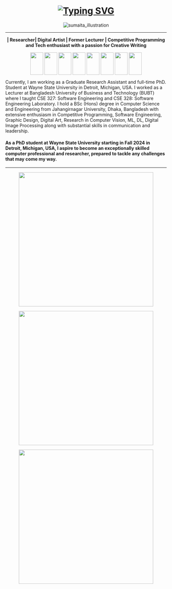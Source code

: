 <h1 align="center"><a href="https://git.io/typing-svg"><img src="https://readme-typing-svg.demolab.com?font=Fira+Code&weight=680&size=25&duration=3500&pause=500&color=A225F7&width=600&height=45&lines=Hey+there!+This+is+Sumaita+%F0%9F%8C%BB;I'm+embracing+the+journey+ahead+of+me+%F0%9F%9A%B6%E2%80%8D%E2%99%80%EF%B8%8F;There's+plenty+to+learn+%F0%9F%92%8E" alt="Typing SVG" /></a></b></h1>
<p align="center"> <img src="https://github.com/SumaitaB/SumaitaB/assets/51522304/703b73b2-f4dc-413e-9a0a-e6b65efa35a5" alt="sumaita_illustration" /> </p>


<hr>

<p align="center"><b>| Researcher| Digital Artist | Former Lecturer | Competitive Programming and Tech enthusiast with a passion for Creative Writing </b></p>


<p align="center">
<a href="https://scholar.google.com/citations?user=h2VwEOgAAAAJ&hl=en" target="blank"><img align="center" src="https://upload.wikimedia.org/wikipedia/commons/c/c7/Google_Scholar_logo.svg" height="70" width="40" /></a>    
<a href="https://orcid.org/0000-0002-8595-5361" target="blank"><img align="center" src="https://upload.wikimedia.org/wikipedia/commons/0/06/ORCID_iD.svg" height="70" width="40" /></a>
<a href="https://www.researchgate.net/profile/Sumaita-Binte-Shorif" target="blank"><img align="center" src="https://upload.wikimedia.org/wikipedia/commons/5/5e/ResearchGate_icon_SVG.svg" height="70" width="40" /></a> 
<a href="https://independent.academia.edu/SumaitaBinteShorif" target="blank"><img align="center" src="https://a.academia-assets.com/images/academia-logo-2021.svg" height="70" width="40" /></a>
<a href="https://medium.com/@sumaita.bs" target="blank"><img align="center" src="https://cdn.jsdelivr.net/npm/simple-icons@3.0.1/icons/medium.svg"  height="70" width="40" /></a>    
<a href="https://www.instagram.com/keep_yourmouthshut/" target="blank"><img align="center" src="https://upload.wikimedia.org/wikipedia/commons/2/21/Instagram_Glyph_Gradient_RGB_logo.svg"  height="70" width="40" /></a>  
  <a href="https://www.linkedin.com/in/sumaita-binte-shorif-25a6371ab/" target="blank"><img align="center" src="https://upload.wikimedia.org/wikipedia/commons/f/f8/LinkedIn_icon_circle.svg" height="70" width="40" /></a> 
<a href="https://www.facebook.com/sumaita.binteshorif.7" target="blank"><img align="center" src="https://upload.wikimedia.org/wikipedia/commons/5/51/Facebook_f_logo_%282019%29.svg" height="70" width="40" /></a>  


Currently, I am working as a Graduate Research Assistant and full-time PhD. Student at Wayne State University in Detroit, Michigan, USA. I worked as a Lecturer at Bangladesh University of Business and Technology (BUBT) where I taught CSE 327: Software Engineering and CSE 328: Software Engineering Laboratory. I hold a BSc (Hons) degree in Computer Science and Engineering from Jahangirnagar University, Dhaka, Bangladesh with extensive enthusiasm in Competitive Programming, Software Engineering,  Graphic Design, Digital Art, Research in Computer Vision, ML, DL, Digital Image Processing along with substantial skills in communication and leadership.

#### As a PhD student at Wayne State University starting in Fall 2024 in Detroit, Michigan, USA, I aspire to become an exceptionally skilled computer professional and researcher, prepared to tackle any challenges that may come my way.

<hr />


<p align="center">
  <img src="https://github-readme-streak-stats.herokuapp.com/?user=SumaitaB" width="420"/>
</p>
<p align="center">
  <img src="https://github-readme-stats.vercel.app/api/top-langs/?username=SumaitaB&layout=compact" width="420"/>
</p>

<p align="center">
  <img src="https://github-readme-stats.vercel.app/api?username=SumaitaB&show_icons=true" width="420"/>
</p>





